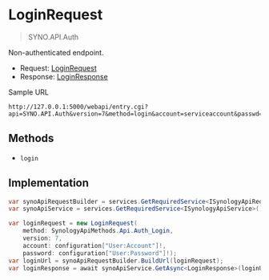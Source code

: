 # LoginRequest

> SYNO.API.Auth

Non-authenticated endpoint.

- Request: [LoginRequest](../src/Synology.Api.Sdk/SynologyApi/Auth/Request/LoginRequest.cs)
- Response: [LoginResponse](../src/Synology.Api.Sdk/SynologyApi/Auth/Response/LoginResponse.cs)

Sample URL

```
http://127.0.0.1:5000/webapi/entry.cgi?api=SYNO.API.Auth&version=7&method=login&account=serviceaccount&passwd=passwd123&enable_syno_token=yes
```

## Methods

- `login`

## Implementation

```csharp
var synoApiRequestBuilder = services.GetRequiredService<ISynologyApiRequestBuilder>();
var synoApiService = services.GetRequiredService<ISynologyApiService>();

var loginRequest = new LoginRequest(
    method: SynologyApiMethods.Api.Auth_Login,
    version: 7,
    account: configuration["User:Account"]!,
    password: configuration["User:Password"]!);
var loginUrl = synoApiRequestBuilder.BuildUrl(loginRequest);
var loginResponse = await synoApiService.GetAsync<LoginResponse>(loginUrl, cancellationToken);
```
